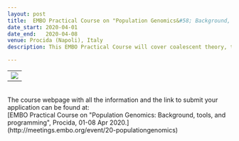 ```yaml
---
layout: post
title:  EMBO Practical Course on "Population Genomics&#58; Background, tools, and programming" <font color='black'>[closed]</font>
date_start: 2020-04-01
date_end:   2020-04-08
venue: Procida (Napoli), Italy
description: This EMBO Practical Course will cover coalescent theory, the effect of demography in space and time, genetic clustering, the detection and quantification of admixture and selection. Lectures on these topics will be complemented by hands-on computer practicals introducing a wide range of software packages, both in R and Python. This course is aimed at evolutionary biologists who already have basic bioinformatics skills. A main criterion for selection will be how much a candidate can benefit from the course.

---
```


<table border="0" width="700">
<tr>
	<td><a href="http://meetings.embo.org/event/20-populationgenomics"><img src="../../../img/Logo_PopGen_course.jpg"></a>
	</td>	
</tr>
</table>

<br>
The course webpage with all the information and the link to submit your application can be found at:<br>
[EMBO Practical Course on "Population Genomics&#58; Background, tools, and programming", Procida, 01-08 Apr 2020.](http://meetings.embo.org/event/20-populationgenomics)
<br>